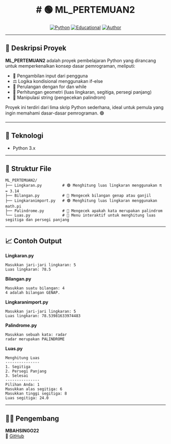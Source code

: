 
<div align="center">
<h1># 🟢 ML_PERTEMUAN2</h1>
</div>

<div align="center">
  
[![Python](https://img.shields.io/badge/Python-3.x-blue?logo=python)](https://www.python.org/)
[![Educational](https://img.shields.io/badge/Project-Tutorial-informational)]()
[![Author](https://img.shields.io/badge/Author-MBAHSINGO22-blue)](https://github.com/MBAHSINGO22)

</div>

---

## 📖 Deskripsi Proyek

**ML_PERTEMUAN2** adalah proyek pembelajaran Python yang dirancang untuk memperkenalkan konsep dasar pemrograman, meliputi:

- 🔢 Pengambilan input dari pengguna  
- ⚖️ Logika kondisional menggunakan if-else  
- 🔄 Perulangan dengan for dan while  
- 🧮 Perhitungan geometri (luas lingkaran, segitiga, persegi panjang)  
- 📝 Manipulasi string (pengecekan palindrom)

Proyek ini terdiri dari lima skrip Python sederhana, ideal untuk pemula yang ingin memahami dasar-dasar pemrograman. 🟢

---

## 🧠 Teknologi

- Python 3.x

---

## 📂 Struktur File

```
ML_PERTEMUAN2/
├── Lingkaran.py         # 🟢 Menghitung luas lingkaran menggunakan π = 3.14
├── Bilangan.py          # 🔢 Mengecek bilangan genap atau ganjil
├── Lingkaranimport.py   # 🟢 Menghitung luas lingkaran menggunakan math.pi
├── Palindrome.py        # 📝 Mengecek apakah kata merupakan palindrom
└── Luas.py              # 📐 Menu interaktif untuk menghitung luas segitiga dan persegi panjang
```

---

## 📈 Contoh Output

**Lingkaran.py**
```
Masukkan jari-jari lingkaran: 5
Luas lingkaran: 78.5
```

**Bilangan.py**
```
Masukkan suatu bilangan: 4
4 adalah bilangan GENAP.
```

**Lingkaranimport.py**
```
Masukkan jari-jari lingkaran: 5
Luas lingkaran: 78.53981633974483
```

**Palindrome.py**
```
Masukkan sebuah kata: radar
radar merupakan PALINDROME
```

**Luas.py**
```
Menghitung Luas
---------------
1. Segitiga
2. Persegi Panjang
3. Selesai
---------------
Pilihan Anda: 1
Masukkan alas segitiga: 6
Masukkan tinggi segitiga: 8
Luas segitiga: 24.0
```

---

## 👨‍💻 Pengembang

**MBAHSINGO22**  
🔗 [GitHub](https://github.com/MBAHSINGO22)
